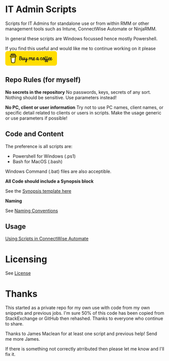 # IT Admin Scripts
Scripts for IT Admins for standalone use or from within RMM or other management tools such as Intune, ConnectWise Automate or NinjaRMM.

In general these scripts are Windows focussed hence mostly Powershell.

If you find this useful and would like me to continue working on it please [![Buy Me a Coffee](https://github.com/andrewbadge/ITAdminScripts/blob/main/BuyMeACoffee.png)](https://www.buymeacoffee.com/AndrewBadge)

## Repo Rules (for myself)

**No secrets in the repository**
No passwords, keys, secrets of any sort. Nothing should be sensitive.
Use parameters instead!

**No PC, client or user information**
Try not to use PC names, client names, or specific detail related to clients or users in scripts.
Make the usage generic or use parameters if possible! 

## Code and Content
The preference is all scripts are:
- Powershell for Windows (.ps1)
- Bash for MacOS (.bash)

Windows Command (.bat) files are also acceptible.

**All Code should include a Synopsis block**

See the [Synopsis template here](https://github.com/andrewbadge/ITAdminScripts/blob/main/Help-and-Usage/Synopsis-Template.ps1)

**Naming**

See [Naming Conventions](https://github.com/andrewbadge/ITAdminScripts/blob/main/Help-and-Usage/Naming-Conventions.md)

## Usage

[Using Scripts in ConnectWise Automate](https://github.com/andrewbadge/ITAdminScripts/blob/main/Help-and-Usage/Using-Scripts-in-CWAutomate.md)

# Licensing

See [License](https://github.com/andrewbadge/ITAdminScripts/blob/main/LICENSE)

# Thanks

This started as a private repo for my own use with code from my own snippets and previous jobs. I'm sure 50% of this code has been copied from StackExchange or GitHub then rehashed. Thanks to everyone who continue to share.

Thanks to James Maclean for at least one script and previous help! Send me more James.

If there is something not correctly atrributed then please let me know and I'll fix it.
